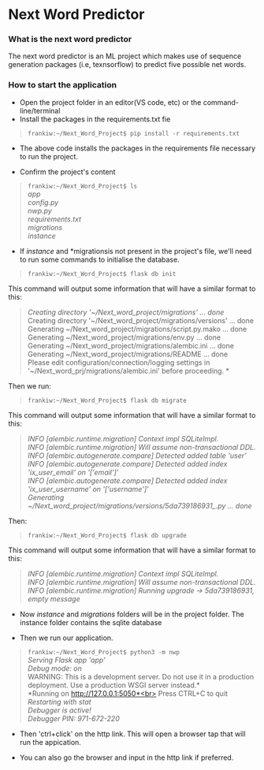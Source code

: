 # Next Word Predictor
### What is the next word predictor
The next word predictor is an ML project which makes use of sequence generation packages (i.e, texnsorflow) to predict five possible net words.

### How to start the application

- Open the project folder in an editor(VS code, etc) or the command-line/terminal
- Install the packages in the requirements.txt fie
>`frankiw:~/Next_Word_Project$ pip install -r requirements.txt `<br>

- The above code installs the packages in the requirements file necessary to run the project.

- Confirm the project's content

> `frankiw:~/Next_Word_Project$ ls`<br>
>*app*<br>
*config.py*<br>
*nwp.py*<br>
*requirements.txt*<br>
*migrations*<br>
*instance* <br>


- If *instance* and *migrationsis not present in the project's file, we'll need to run some commands to initialise the database. 
> `frankiw:~/Next_Word_Project$ flask db init`<br>

This command will output some information that will have a similar format to this:

 >*Creating directory '~/Next_word_project/migrations' ...  done*<br>
  Creating directory '~/Next_word_project/migrations/versions' ...  done<br>
  Generating ~/Next_word_project/migrations/script.py.mako ...  done<br>
  Generating ~/Next_word_project/migrations/env.py ...  done<br>
  Generating ~/Next_word_project/migrations/alembic.ini ...  done<br>
  Generating ~/Next_word_project/migrations/README ...  done<br>
  Please edit configuration/connection/logging settings in '~/Next_word_prj/migrations/alembic.ini' before proceeding. *<br>

Then we run:

> `frankiw:~/Next_Word_Project$ flask db migrate`<br>

This command will output some information that will have a similar format to this:

>*INFO  [alembic.runtime.migration] Context impl SQLiteImpl.<br>
INFO  [alembic.runtime.migration] Will assume non-transactional DDL.<br>
INFO  [alembic.autogenerate.compare] Detected added table 'user'<br>
INFO  [alembic.autogenerate.compare] Detected added index 'ix_user_email' on '['email']'<br>
INFO  [alembic.autogenerate.compare] Detected added index 'ix_user_username' on '['username']'<br>
  Generating ~/Next_word_project/migrations/versions/5da739186931_.py ...  done*<br>

  Then: 

> `frankiw:~/Next_Word_Project$ flask db upgrade`<br>

This command will output some information that will have a similar format to this:

>*INFO  [alembic.runtime.migration] Context impl SQLiteImpl.<br>
INFO  [alembic.runtime.migration] Will assume non-transactional DDL.<br>
INFO  [alembic.runtime.migration] Running upgrade  -> 5da739186931, empty message*<br>

- Now *instance* and *migrations* folders will be in the project folder. The instance folder contains the sqlite database

- Then we run our application.

> `frankiw:~/Next_Word_Project$ python3 -m nwp`<br>
 > *Serving Flask app 'app'*<br>
 *Debug mode: on*<br>
WARNING: This is a development server. Do not use it in a production deployment. Use a production WSGI server instead.*<br>
 *Running on http://127.0.0.1:5050*<br>
Press CTRL+C to quit
 *Restarting with stat*<br>
 *Debugger is active!*<br>
 *Debugger PIN: 971-672-220*<br>

 - Then 'ctrl+click' on the http link. This will open a browser tap that will run the appication.

- You can also go the browser and input in the http link if preferred.

